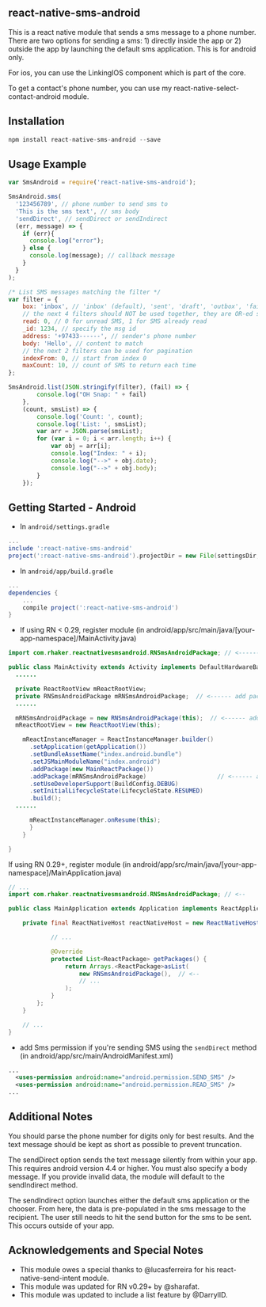 ## react-native-sms-android

This is a react native module that sends a sms message to a phone number. There are two options for sending a sms: 1) directly inside the app or 2) outside the app by launching the default sms application. This is for android only.

For ios, you can use the LinkingIOS component which is part of the core.

To get a contact's phone number, you can use my react-native-select-contact-android module.  

## Installation

```js
npm install react-native-sms-android --save
```

## Usage Example

```js
var SmsAndroid = require('react-native-sms-android');

SmsAndroid.sms(
  '123456789', // phone number to send sms to
  'This is the sms text', // sms body
  'sendDirect', // sendDirect or sendIndirect
  (err, message) => {
    if (err){
      console.log("error");
    } else {
      console.log(message); // callback message
    }
  }
);

/* List SMS messages matching the filter */
var filter = {
    box: 'inbox', // 'inbox' (default), 'sent', 'draft', 'outbox', 'failed', 'queued', and '' for all
    // the next 4 filters should NOT be used together, they are OR-ed so pick one
    read: 0, // 0 for unread SMS, 1 for SMS already read
    _id: 1234, // specify the msg id
    address: '+97433------', // sender's phone number
    body: 'Hello', // content to match
    // the next 2 filters can be used for pagination
    indexFrom: 0, // start from index 0
    maxCount: 10, // count of SMS to return each time
};

SmsAndroid.list(JSON.stringify(filter), (fail) => {
        console.log("OH Snap: " + fail)
    },
    (count, smsList) => {
        console.log('Count: ', count);
        console.log('List: ', smsList);
        var arr = JSON.parse(smsList);
        for (var i = 0; i < arr.length; i++) {
            var obj = arr[i];
            console.log("Index: " + i);
            console.log("-->" + obj.date);
            console.log("-->" + obj.body);
        }
    });

```

## Getting Started - Android
* In `android/settings.gradle`
```gradle
...
include ':react-native-sms-android'
project(':react-native-sms-android').projectDir = new File(settingsDir, '../node_modules/react-native-sms-android/android')
```

* In `android/app/build.gradle`
```gradle
...
dependencies {
    ...
    compile project(':react-native-sms-android')
}
```

* If using RN < 0.29, register module (in android/app/src/main/java/[your-app-namespace]/MainActivity.java)
```java
import com.rhaker.reactnativesmsandroid.RNSmsAndroidPackage; // <------ add import

public class MainActivity extends Activity implements DefaultHardwareBackBtnHandler {
  ......

  private ReactRootView mReactRootView;
  private RNSmsAndroidPackage mRNSmsAndroidPackage;  // <------ add package
  ......

  mRNSmsAndroidPackage = new RNSmsAndroidPackage(this);  // <------ add package
  mReactRootView = new ReactRootView(this);

    mReactInstanceManager = ReactInstanceManager.builder()
      .setApplication(getApplication())
      .setBundleAssetName("index.android.bundle")
      .setJSMainModuleName("index.android")
      .addPackage(new MainReactPackage())
      .addPackage(mRNSmsAndroidPackage)                    // <------ add package
      .setUseDeveloperSupport(BuildConfig.DEBUG)
      .setInitialLifecycleState(LifecycleState.RESUMED)
      .build();
  ......

      mReactInstanceManager.onResume(this);
      }
    }

}
```

If using RN 0.29+, register module (in android/app/src/main/java/[your-app-namespace]/MainApplication.java)
``` java
// ...
import com.rhaker.reactnativesmsandroid.RNSmsAndroidPackage; // <--

public class MainApplication extends Application implements ReactApplication {

    private final ReactNativeHost reactNativeHost = new ReactNativeHost(this) {

            // ...

            @Override
            protected List<ReactPackage> getPackages() {
                return Arrays.<ReactPackage>asList(
                    new RNSmsAndroidPackage(),  // <--
                    // ...
                );
            }
        };
    }

    // ...
}
```

* add Sms permission if you're sending SMS using the ```sendDirect``` method (in android/app/src/main/AndroidManifest.xml)
```xml
...
  <uses-permission android:name="android.permission.SEND_SMS" />
  <uses-permission android:name="android.permission.READ_SMS" />
...
```
## Additional Notes

You should parse the phone number for digits only for best results. And the text message should be kept as short as possible to prevent truncation.

The sendDirect option sends the text message silently from within your app. This requires android version 4.4 or higher. You must also specify a body message. If you provide invalid data, the module will default to the sendIndirect method.

The sendIndirect option launches either the default sms application or the chooser. From here, the data is pre-populated in the sms message to the recipient. The user still needs to hit the send button for the sms to be sent. This occurs outside of your app.

## Acknowledgements and Special Notes

- This module owes a special thanks to @lucasferreira for his react-native-send-intent module.  
- This module was updated for RN v0.29+ by @sharafat.
- This module was updated to include a list feature by @DarrylID.
